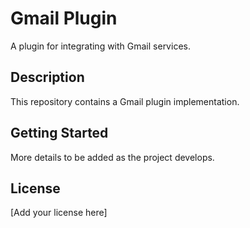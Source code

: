# Gmail Plugin

A plugin for integrating with Gmail services.

## Description

This repository contains a Gmail plugin implementation.

## Getting Started

More details to be added as the project develops.

## License

[Add your license here] 